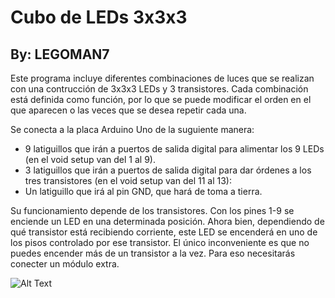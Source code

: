 # Cubo de LEDs 3x3x3
##  By: LEGOMAN7

Este programa incluye diferentes combinaciones de luces que se realizan con una contrucción de 3x3x3 LEDs y 3 transistores. Cada combinación está definida como función, por lo que se puede modificar el orden en el que aparecen o las veces que se desea repetir cada una.

Se conecta a la placa Arduino Uno de la suguiente manera:
- 9 latiguillos que irán a puertos de salida digital para alimentar los 9 LEDs (en el void setup van del 1 al 9).
- 3 latiguillos que irán a puertos de salida digital para dar órdenes a los tres transistores (en el void setup van del 11 al 13):
- Un latiguillo que irá al pin GND, que hará de toma a tierra.

Su funcionamiento depende de los transistores. Con los pines 1-9 se enciende un LED en una determinada posición. Ahora bien, dependiendo de qué transistor está recibiendo corriente, este LED se encenderá en uno de los pisos controlado por ese transistor. El único inconveniente es que no puedes encender más de un transistor a la vez. Para eso necesitarás conecter un módulo extra.

![Alt Text](https://github.com/LEGOMAN7/IES-Alfonso-X-Murcia/blob/master/Cubo%203x3x3/Cubo%203x3x3.gif)
